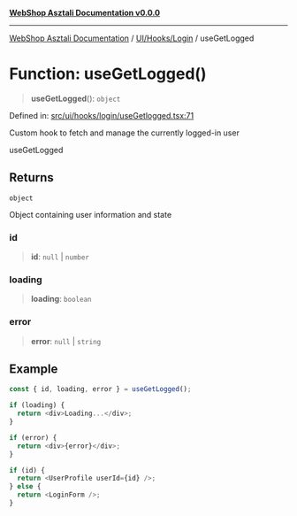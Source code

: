 [**WebShop Asztali Documentation v0.0.0**](../../../../README.md)

***

[WebShop Asztali Documentation](../../../../modules.md) / [UI/Hooks/Login](../README-1.md) / useGetLogged

# Function: useGetLogged()

> **useGetLogged**(): `object`

Defined in: [src/ui/hooks/login/useGetlogged.tsx:71](https://github.com/yourusername/webshop_asztali/blob/db527a672c3f1c86910ae6dbab32f3919e7d7093/src/ui/hooks/login/useGetlogged.tsx#L71)

Custom hook to fetch and manage the currently logged-in user

 useGetLogged

## Returns

`object`

Object containing user information and state

### id

> **id**: `null` \| `number`

### loading

> **loading**: `boolean`

### error

> **error**: `null` \| `string`

## Example

```ts
const { id, loading, error } = useGetLogged();

if (loading) {
  return <div>Loading...</div>;
}

if (error) {
  return <div>{error}</div>;
}

if (id) {
  return <UserProfile userId={id} />;
} else {
  return <LoginForm />;
}
```
